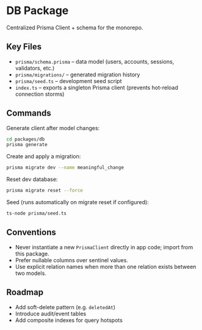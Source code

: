 # DB Package

Centralized Prisma Client + schema for the monorepo.

## Key Files

- `prisma/schema.prisma` – data model (users, accounts, sessions, validators, etc.)
- `prisma/migrations/` – generated migration history
- `prisma/seed.ts` – development seed script
- `index.ts` – exports a singleton Prisma client (prevents hot-reload connection storms)

## Commands

Generate client after model changes:

```bash
cd packages/db
prisma generate
```

Create and apply a migration:

```bash
prisma migrate dev --name meaningful_change
```

Reset dev database:

```bash
prisma migrate reset --force
```

Seed (runs automatically on migrate reset if configured):

```bash
ts-node prisma/seed.ts
```

## Conventions

- Never instantiate a new `PrismaClient` directly in app code; import from this package.
- Prefer nullable columns over sentinel values.
- Use explicit relation names when more than one relation exists between two models.

## Roadmap

- Add soft-delete pattern (e.g. `deletedAt`)
- Introduce audit/event tables
- Add composite indexes for query hotspots

